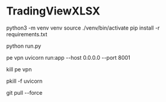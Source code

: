 # TradingViewXLSX
python3 -m venv venv
source ./venv/bin/activate
pip install -r requirements.txt

python run.py


pe vpn
uvicorn run:app --host 0.0.0.0 --port 8001

kill pe vpn

pkill -f uvicorn


git pull --force
